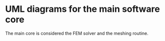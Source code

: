 # UML diagrams for the main software core

The main core is considered the FEM solver and the meshing routine.

